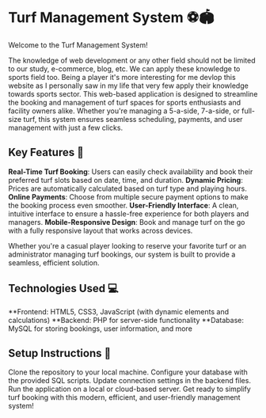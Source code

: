 # <h1>Turf Management System ⚽🏟️</h1>

Welcome to the Turf Management System!

The knowledge of web development or any other field should not be limited to our study, e-commerce, blog, etc. We can apply these knowledge to sports field too. Being a player it's more interesting for me devlop this website as I personally saw in my life that very few apply their knowledge towards sports sector. 
This web-based application is designed to streamline the booking and management of turf spaces for sports enthusiasts and facility owners alike. Whether you're managing a 5-a-side, 7-a-side, or full-size turf, this system ensures seamless scheduling, payments, and user management with just a few clicks.

## <h2>Key Features 🏅</h2>

**Real-Time Turf Booking**: Users can easily check availability and book their preferred turf slots based on date, time, and duration.
**Dynamic Pricing**: Prices are automatically calculated based on turf type and playing hours.
**Online Payments**: Choose from multiple secure payment options to make the booking process even smoother.
**User-Friendly Interface**: A clean, intuitive interface to ensure a hassle-free experience for both players and managers.
**Mobile-Responsive Design**: Book and manage turf on the go with a fully responsive layout that works across devices.

Whether you're a casual player looking to reserve your favorite turf or an administrator managing turf bookings, our system is built to provide a seamless, efficient solution.

## <h2>Technologies Used 💻</h2>

**Frontend: HTML5, CSS3, JavaScript (with dynamic elements and calculations)
**Backend: PHP for server-side functionality
**Database: MySQL for storing bookings, user information, and more

## <h2>Setup Instructions 🚀</h2>
Clone the repository to your local machine.
Configure your database with the provided SQL scripts.
Update connection settings in the backend files.
Run the application on a local or cloud-based server.
Get ready to simplify turf booking with this modern, efficient, and user-friendly management system!
